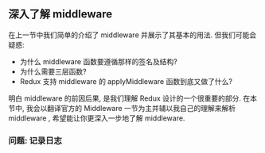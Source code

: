 ## 深入了解 middleware

在上一节中我们简单的介绍了 middleware 并展示了其基本的用法. 但我们可能会疑惑: 
* 为什么 middleware 函数要遵循那样的签名及结构? 
* 为什么需要三层函数? 
* Redux 支持 middleware 的 applyMiddleware 函数到底又做了什么?

明白 middleware 的前因后果, 是我们理解 Redux 设计的一个很重要的部分. 在本节中, 我会以翻译官方的 Middleware 一节为主并辅以我自己的理解来解析 middleware , 希望能让你更深入一步地了解 middleware.

### 问题: 记录日志

